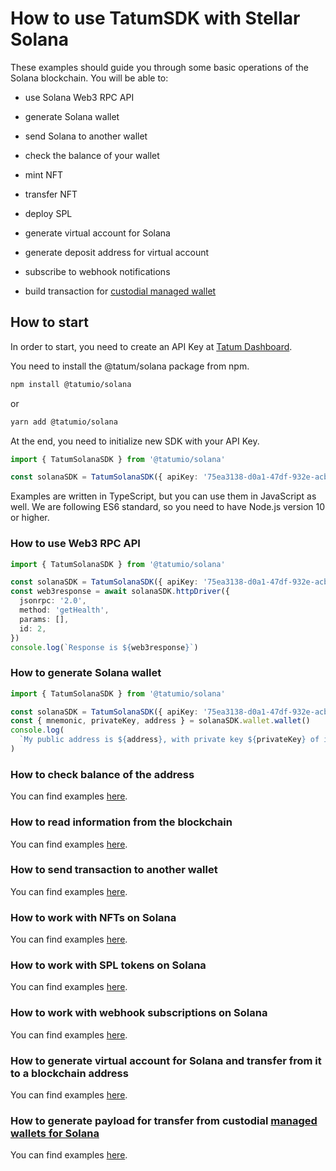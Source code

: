 # How to use TatumSDK with Stellar Solana

These examples should guide you through some basic operations of the Solana blockchain. You will be able to:

- use Solana Web3 RPC API
- generate Solana wallet
- send Solana to another wallet
- check the balance of your wallet

- mint NFT
- transfer NFT
- deploy SPL

- generate virtual account for Solana
- generate deposit address for virtual account
- subscribe to webhook notifications

- build transaction
  for [custodial managed wallet](https://apidoc.tatum.io/tag/Custodial-managed-wallets#operation/CustodialTransferManagedAddress)

## How to start

In order to start, you need to create an API Key at [Tatum Dashboard](https://dashboard.tatum.io).

You need to install the @tatum/solana package from npm.

```bash
npm install @tatumio/solana
```

or

```bash
yarn add @tatumio/solana
```

At the end, you need to initialize new SDK with your API Key.

```typescript
import { TatumSolanaSDK } from '@tatumio/solana'

const solanaSDK = TatumSolanaSDK({ apiKey: '75ea3138-d0a1-47df-932e-acb3ee807dab' })
```

Examples are written in TypeScript, but you can use them in JavaScript as well. We are following ES6 standard, so you
need to have Node.js version 10 or higher.

### How to use Web3 RPC API

```typescript
import { TatumSolanaSDK } from '@tatumio/solana'

const solanaSDK = TatumSolanaSDK({ apiKey: '75ea3138-d0a1-47df-932e-acb3ee807dab' })
const web3response = await solanaSDK.httpDriver({
  jsonrpc: '2.0',
  method: 'getHealth',
  params: [],
  id: 2,
})
console.log(`Response is ${web3response}`)
```

### How to generate Solana wallet

```typescript
import { TatumSolanaSDK } from '@tatumio/solana'

const solanaSDK = TatumSolanaSDK({ apiKey: '75ea3138-d0a1-47df-932e-acb3ee807dab' })
const { mnemonic, privateKey, address } = solanaSDK.wallet.wallet()
console.log(
  `My public address is ${address}, with private key ${privateKey} of index 0 for mnemonic ${mnemonic}.`,
)
```

### How to check balance of the address

You can find examples [here](./src/app/solana.balance.example.ts).

### How to read information from the blockchain

You can find examples [here](./src/app/solana.blockchain.example.ts).

### How to send transaction to another wallet

You can find examples [here](./src/app/solana.tx.example.ts).

### How to work with NFTs on Solana

You can find examples [here](./src/app/solana.nft.example.ts).

### How to work with SPL tokens on Solana

You can find examples [here](./src/app/solana.spl.example.ts).

### How to work with webhook subscriptions on Solana

You can find examples [here](./src/app/solana.subscriptions.example.ts).

### How to generate virtual account for Solana and transfer from it to a blockchain address

You can find examples [here](./src/app/solana.virtualAccount.example.ts).

### How to generate payload for transfer from custodial [managed wallets for Solana](https://apidoc.tatum.io/tag/Custodial-managed-wallets)

You can find examples [here](./src/app/solana.custodial.managed.wallet.example.ts).
